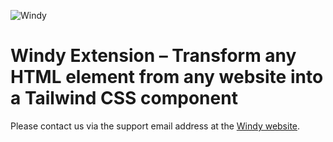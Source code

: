 ![Windy](https://usewindy.com/img/card.png)

# Windy Extension – Transform any HTML element from any website into a Tailwind CSS component

Please contact us via the support email address at the [Windy website](https://beyondco.de).
